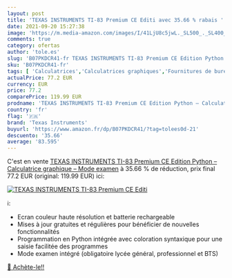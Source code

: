 ```yaml
---
layout: post
title: 'TEXAS INSTRUMENTS TI-83 Premium CE Editi avec 35.66 % rabais '
date: 2021-09-20 15:27:38
image: 'https://m.media-amazon.com/images/I/41LjU8c5jwL._SL500_._SL400_.jpg'
comments: true
category: ofertas
author: 'tole.es'
slug: 'B07PKDCR41-fr TEXAS INSTRUMENTS TI-83 Premium CE Edition Python –...'
sku: 'B07PKDCR41-fr'
tags: [ 'Calculatrices','Calculatrices graphiques','Fournitures de bureau','Fournitures électroniques','texas instruments', ]
actualPrice: 77.2 EUR
currency: EUR
price: 77.2
comparePrice: 119.99 EUR
prodname: 'TEXAS INSTRUMENTS TI-83 Premium CE Edition Python – Calculatrice graphique – Mode examen'
country: 'fr'
flag: '🇫🇷'
brand: 'Texas Instruments'
buyurl: 'https://www.amazon.fr/dp/B07PKDCR41/?tag=tolees0d-21'
descuento: '35.66'
average: '83.595'
---
```


C'est en vente [TEXAS INSTRUMENTS TI-83 Premium CE Edition Python – Calculatrice graphique – Mode examen](https://www.amazon.fr/dp/B07PKDCR41/?tag=tolees0d-21)  à  35.66 % de réduction, prix final  77.2 EUR (original: 119.99 EUR) ici:

[![TEXAS INSTRUMENTS TI-83 Premium CE Editi](https://m.media-amazon.com/images/I/41LjU8c5jwL._SL500_._SL400_.jpg)](https://www.amazon.fr/dp/B07PKDCR41/?tag=tolees0d-21)

ℹ️:

- Ecran couleur haute résolution et batterie rechargeable
- Mises à jour gratuites et régulières pour bénéficier de nouvelles fonctionnalités
- Programmation en Python intégrée avec coloration syntaxique pour une saisie facilitée des programmes
- Mode examen intégré (obligatoire lycée général, professionnel et BTS)

[🛒 Achète-le!!](https://www.amazon.fr/dp/B07PKDCR41/?tag=tolees0d-21)
